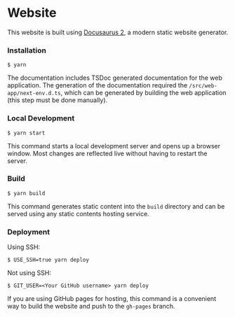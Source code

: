 # Website

This website is built using [Docusaurus 2](https://docusaurus.io/), a modern
static website generator.

### Installation

```
$ yarn
```

The documentation includes TSDoc generated documentation for the web
application. The generation of the documentation required the
`/src/web-app/next-env.d.ts`, which can be generated by building the web
application (this step must be done manually).

### Local Development

```
$ yarn start
```

This command starts a local development server and opens up a browser window.
Most changes are reflected live without having to restart the server.

### Build

```
$ yarn build
```

This command generates static content into the `build` directory and can be
served using any static contents hosting service.

### Deployment

Using SSH:

```
$ USE_SSH=true yarn deploy
```

Not using SSH:

```
$ GIT_USER=<Your GitHub username> yarn deploy
```

If you are using GitHub pages for hosting, this command is a convenient way to
build the website and push to the `gh-pages` branch.
